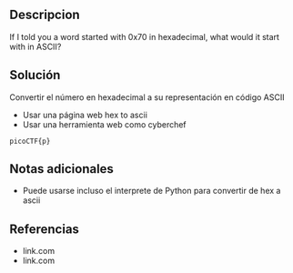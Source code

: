 
## Descripcion
If I told you a word started with 0x70 in hexadecimal, what would it start with in ASCII?

## Solución
Convertir el número en hexadecimal a su representación en código ASCII
- Usar una página web hex to ascii
- Usar una herramienta web como cyberchef

```
picoCTF{p}
```

## Notas adicionales
* Puede usarse incluso el interprete de Python para convertir de hex a ascii

## Referencias
* link.com
* link.com